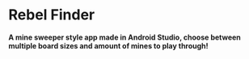 # Rebel Finder

**A mine sweeper style app made in Android Studio, choose between multiple board sizes and amount of mines to play through!**
